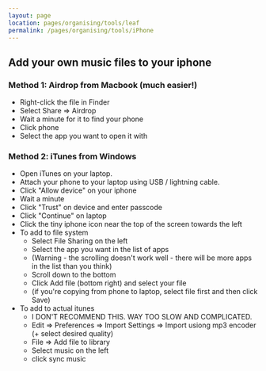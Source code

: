 ```yaml
---
layout: page
location: pages/organising/tools/leaf
permalink: /pages/organising/tools/iPhone
---
```


## Add your own music files to your iphone

### Method 1: Airdrop from Macbook (much easier!)

- Right-click the file in Finder
- Select Share => Airdrop
- Wait a minute for it to find your phone
- Click phone
- Select the app you want to open it with 

### Method 2: iTunes from Windows
- Open iTunes on your laptop.
- Attach your phone to your laptop using USB / lightning cable.
- Click "Allow device" on your iphone
- Wait a minute
- Click "Trust" on device and enter passcode
- Click "Continue" on laptop
- Click the tiny iphone icon near the top of the screen towards the left
- To add to file system
    - Select File Sharing on the left 
    - Select the app you want in the list of apps
    - (Warning - the scrolling doesn't work well - there will be more apps in the list than you think)
    - Scroll down to the bottom
    - Click Add file (bottom right) and select your file
    - (if you're copying from phone to laptop, select file first and then click Save)
- To add to actual itunes 
    - I DON'T RECOMMEND THIS. WAY TOO SLOW AND COMPLICATED.
    - Edit => Preferences => Import Settings => Import usiong mp3 encoder (+ select desired quality) 
    - File => Add file to library
    - Select music on the left
    - click sync music